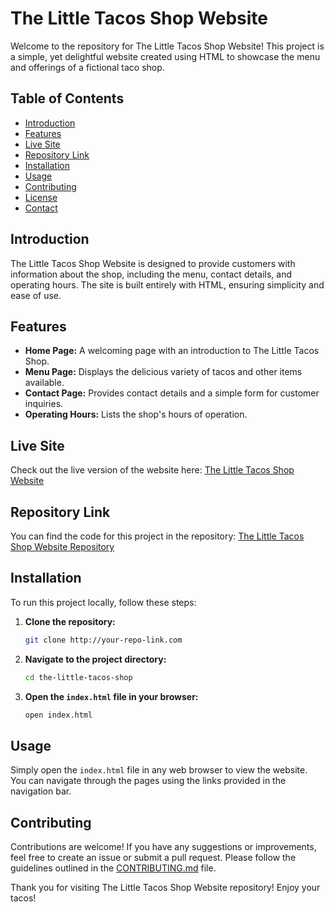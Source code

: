 # The Little Tacos Shop Website

Welcome to the repository for The Little Tacos Shop Website! This project is a simple, yet delightful website created using HTML to showcase the menu and offerings of a fictional taco shop.

## Table of Contents

- [Introduction](#introduction)
- [Features](#features)
- [Live Site](#live-site)
- [Repository Link](#repository-link)
- [Installation](#installation)
- [Usage](#usage)
- [Contributing](#contributing)
- [License](#license)
- [Contact](#contact)

## Introduction

The Little Tacos Shop Website is designed to provide customers with information about the shop, including the menu, contact details, and operating hours. The site is built entirely with HTML, ensuring simplicity and ease of use.

## Features

- **Home Page:** A welcoming page with an introduction to The Little Tacos Shop.
- **Menu Page:** Displays the delicious variety of tacos and other items available.
- **Contact Page:** Provides contact details and a simple form for customer inquiries.
- **Operating Hours:** Lists the shop's hours of operation.

## Live Site

Check out the live version of the website here: [The Little Tacos Shop Website](https://little-tacco-shop-65qkdoarb-muri-tuus-projects.vercel.app/)

## Repository Link

You can find the code for this project in the repository: [The Little Tacos Shop Website Repository](https://github.com/Muri-tuu/LittleTaccoShop)

## Installation

To run this project locally, follow these steps:

1. **Clone the repository:**
    ```bash
    git clone http://your-repo-link.com
    ```
2. **Navigate to the project directory:**
    ```bash
    cd the-little-tacos-shop
    ```
3. **Open the `index.html` file in your browser:**
    ```bash
    open index.html
    ```

## Usage

Simply open the `index.html` file in any web browser to view the website. You can navigate through the pages using the links provided in the navigation bar.

## Contributing

Contributions are welcome! If you have any suggestions or improvements, feel free to create an issue or submit a pull request. Please follow the guidelines outlined in the [CONTRIBUTING.md](CONTRIBUTING.md) file.


Thank you for visiting The Little Tacos Shop Website repository! Enjoy your tacos!

